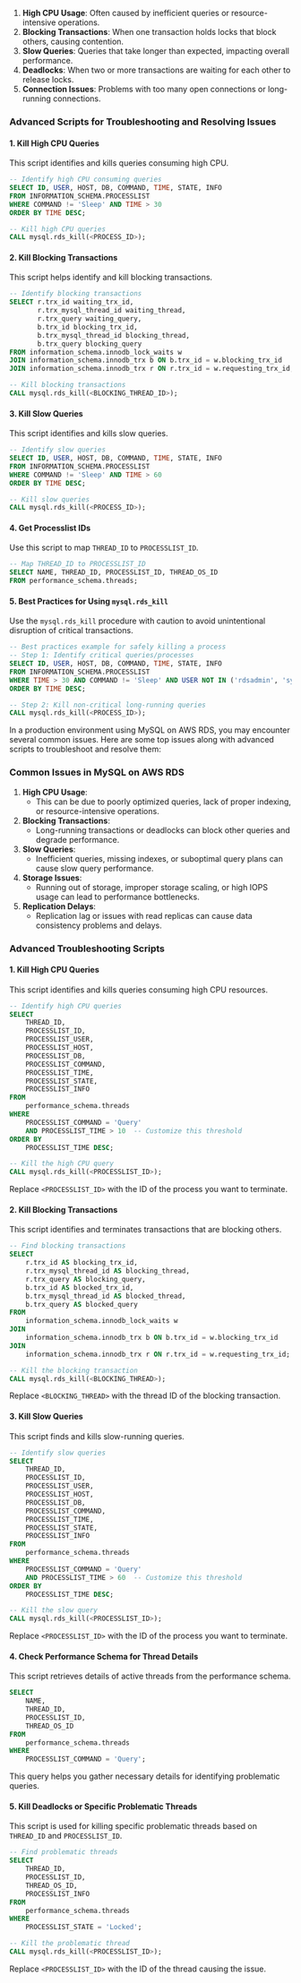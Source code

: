 1. **High CPU Usage**: Often caused by inefficient queries or resource-intensive operations.
2. **Blocking Transactions**: When one transaction holds locks that block others, causing contention.
3. **Slow Queries**: Queries that take longer than expected, impacting overall performance.
4. **Deadlocks**: When two or more transactions are waiting for each other to release locks.
5. **Connection Issues**: Problems with too many open connections or long-running connections.

### Advanced Scripts for Troubleshooting and Resolving Issues

#### 1. Kill High CPU Queries
This script identifies and kills queries consuming high CPU.

```sql
-- Identify high CPU consuming queries
SELECT ID, USER, HOST, DB, COMMAND, TIME, STATE, INFO 
FROM INFORMATION_SCHEMA.PROCESSLIST 
WHERE COMMAND != 'Sleep' AND TIME > 30 
ORDER BY TIME DESC;

-- Kill high CPU queries
CALL mysql.rds_kill(<PROCESS_ID>);
```

#### 2. Kill Blocking Transactions
This script helps identify and kill blocking transactions.

```sql
-- Identify blocking transactions
SELECT r.trx_id waiting_trx_id,
       r.trx_mysql_thread_id waiting_thread,
       r.trx_query waiting_query,
       b.trx_id blocking_trx_id,
       b.trx_mysql_thread_id blocking_thread,
       b.trx_query blocking_query
FROM information_schema.innodb_lock_waits w
JOIN information_schema.innodb_trx b ON b.trx_id = w.blocking_trx_id
JOIN information_schema.innodb_trx r ON r.trx_id = w.requesting_trx_id;

-- Kill blocking transactions
CALL mysql.rds_kill(<BLOCKING_THREAD_ID>);
```

#### 3. Kill Slow Queries
This script identifies and kills slow queries.

```sql
-- Identify slow queries
SELECT ID, USER, HOST, DB, COMMAND, TIME, STATE, INFO 
FROM INFORMATION_SCHEMA.PROCESSLIST 
WHERE COMMAND != 'Sleep' AND TIME > 60 
ORDER BY TIME DESC;

-- Kill slow queries
CALL mysql.rds_kill(<PROCESS_ID>);
```

#### 4. Get Processlist IDs
Use this script to map `THREAD_ID` to `PROCESSLIST_ID`.

```sql
-- Map THREAD_ID to PROCESSLIST_ID
SELECT NAME, THREAD_ID, PROCESSLIST_ID, THREAD_OS_ID
FROM performance_schema.threads;
```

#### 5. Best Practices for Using `mysql.rds_kill`
Use the `mysql.rds_kill` procedure with caution to avoid unintentional disruption of critical transactions.

```sql
-- Best practices example for safely killing a process
-- Step 1: Identify critical queries/processes
SELECT ID, USER, HOST, DB, COMMAND, TIME, STATE, INFO 
FROM INFORMATION_SCHEMA.PROCESSLIST 
WHERE TIME > 30 AND COMMAND != 'Sleep' AND USER NOT IN ('rdsadmin', 'system_user') 
ORDER BY TIME DESC;

-- Step 2: Kill non-critical long-running queries
CALL mysql.rds_kill(<PROCESS_ID>);
```

In a production environment using MySQL on AWS RDS, you may encounter several common issues. Here are some top issues along with advanced scripts to troubleshoot and resolve them:

### Common Issues in MySQL on AWS RDS

1. **High CPU Usage**:
   - This can be due to poorly optimized queries, lack of proper indexing, or resource-intensive operations.
2. **Blocking Transactions**:
   - Long-running transactions or deadlocks can block other queries and degrade performance.
3. **Slow Queries**:
   - Inefficient queries, missing indexes, or suboptimal query plans can cause slow query performance.
4. **Storage Issues**:
   - Running out of storage, improper storage scaling, or high IOPS usage can lead to performance bottlenecks.
5. **Replication Delays**:
   - Replication lag or issues with read replicas can cause data consistency problems and delays.

### Advanced Troubleshooting Scripts

#### 1. Kill High CPU Queries

This script identifies and kills queries consuming high CPU resources.

```sql
-- Identify high CPU queries
SELECT 
    THREAD_ID, 
    PROCESSLIST_ID, 
    PROCESSLIST_USER, 
    PROCESSLIST_HOST, 
    PROCESSLIST_DB, 
    PROCESSLIST_COMMAND, 
    PROCESSLIST_TIME, 
    PROCESSLIST_STATE, 
    PROCESSLIST_INFO 
FROM 
    performance_schema.threads 
WHERE 
    PROCESSLIST_COMMAND = 'Query' 
    AND PROCESSLIST_TIME > 10  -- Customize this threshold
ORDER BY 
    PROCESSLIST_TIME DESC;

-- Kill the high CPU query
CALL mysql.rds_kill(<PROCESSLIST_ID>);
```

Replace `<PROCESSLIST_ID>` with the ID of the process you want to terminate.

#### 2. Kill Blocking Transactions

This script identifies and terminates transactions that are blocking others.

```sql
-- Find blocking transactions
SELECT 
    r.trx_id AS blocking_trx_id,
    r.trx_mysql_thread_id AS blocking_thread,
    r.trx_query AS blocking_query,
    b.trx_id AS blocked_trx_id,
    b.trx_mysql_thread_id AS blocked_thread,
    b.trx_query AS blocked_query
FROM 
    information_schema.innodb_lock_waits w
JOIN 
    information_schema.innodb_trx b ON b.trx_id = w.blocking_trx_id
JOIN 
    information_schema.innodb_trx r ON r.trx_id = w.requesting_trx_id;

-- Kill the blocking transaction
CALL mysql.rds_kill(<BLOCKING_THREAD>);
```

Replace `<BLOCKING_THREAD>` with the thread ID of the blocking transaction.

#### 3. Kill Slow Queries

This script finds and kills slow-running queries.

```sql
-- Identify slow queries
SELECT 
    THREAD_ID, 
    PROCESSLIST_ID, 
    PROCESSLIST_USER, 
    PROCESSLIST_HOST, 
    PROCESSLIST_DB, 
    PROCESSLIST_COMMAND, 
    PROCESSLIST_TIME, 
    PROCESSLIST_STATE, 
    PROCESSLIST_INFO 
FROM 
    performance_schema.threads 
WHERE 
    PROCESSLIST_COMMAND = 'Query' 
    AND PROCESSLIST_TIME > 60  -- Customize this threshold
ORDER BY 
    PROCESSLIST_TIME DESC;

-- Kill the slow query
CALL mysql.rds_kill(<PROCESSLIST_ID>);
```

Replace `<PROCESSLIST_ID>` with the ID of the process you want to terminate.

#### 4. Check Performance Schema for Thread Details

This script retrieves details of active threads from the performance schema.

```sql
SELECT 
    NAME, 
    THREAD_ID, 
    PROCESSLIST_ID, 
    THREAD_OS_ID 
FROM 
    performance_schema.threads 
WHERE 
    PROCESSLIST_COMMAND = 'Query';
```

This query helps you gather necessary details for identifying problematic queries.

#### 5. Kill Deadlocks or Specific Problematic Threads

This script is used for killing specific problematic threads based on `THREAD_ID` and `PROCESSLIST_ID`.

```sql
-- Find problematic threads
SELECT 
    THREAD_ID, 
    PROCESSLIST_ID, 
    THREAD_OS_ID, 
    PROCESSLIST_INFO 
FROM 
    performance_schema.threads 
WHERE 
    PROCESSLIST_STATE = 'Locked';

-- Kill the problematic thread
CALL mysql.rds_kill(<PROCESSLIST_ID>);
```

Replace `<PROCESSLIST_ID>` with the ID of the thread causing the issue.
